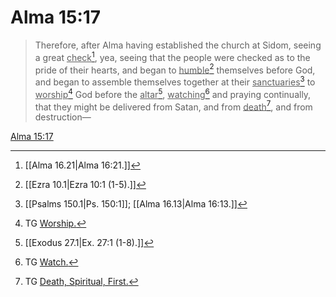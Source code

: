 # Alma 15:17

> Therefore, after Alma having established the church at Sidom, seeing a great <u>check</u>[^a], yea, seeing that the people were checked as to the pride of their hearts, and began to <u>humble</u>[^b] themselves before God, and began to assemble themselves together at their <u>sanctuaries</u>[^c] to <u>worship</u>[^d] God before the <u>altar</u>[^e], <u>watching</u>[^f] and praying continually, that they might be delivered from Satan, and from <u>death</u>[^g], and from destruction—

[Alma 15:17](https://www.churchofjesuschrist.org/study/scriptures/bofm/alma/15?lang=eng&id=p17#p17)


[^a]: [[Alma 16.21|Alma 16:21.]]
[^b]: [[Ezra 10.1|Ezra 10:1 (1-5).]]
[^c]: [[Psalms 150.1|Ps. 150:1]]; [[Alma 16.13|Alma 16:13.]]
[^d]: TG [Worship.](https://www.churchofjesuschrist.org/study/scriptures/tg/worship?lang=eng)
[^e]: [[Exodus 27.1|Ex. 27:1 (1-8).]]
[^f]: TG [Watch.](https://www.churchofjesuschrist.org/study/scriptures/tg/watch?lang=eng)
[^g]: TG [Death, Spiritual, First.](https://www.churchofjesuschrist.org/study/scriptures/tg/death-spiritual-first?lang=eng)
